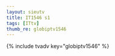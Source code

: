 ```yaml
--- 
layout: sieutv
title: IT1546 s1
tags: [ITtv]
thumb_re: globiptv1546
---
```

{% include tvadv key="globiptv1546" %} 
